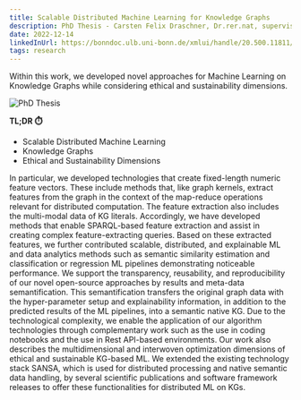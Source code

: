 ```yaml
---
title: Scalable Distributed Machine Learning for Knowledge Graphs
description: PhD Thesis - Carsten Felix Draschner, Dr.rer.nat, supervisors - Jens Lehmann and Stefan Wrobel
date: 2022-12-14
linkedInUrl: https://bonndoc.ulb.uni-bonn.de/xmlui/handle/20.500.11811/10945
tags: research
---
```


Within this work, we developed novel approaches for Machine Learning on Knowledge Graphs while considering ethical and sustainability dimensions.

![PhD Thesis](/img/research_images/PhD.jpg)

**TL;DR ⏱️**
- Scalable Distributed Machine Learning
- Knowledge Graphs
- Ethical and Sustainability Dimensions

<!-- excerpt -->

In particular, we developed technologies that create fixed-length numeric feature vectors. These include methods that, like graph kernels, extract features from the graph in the context of the map-reduce operations relevant for distributed computation. The feature extraction also includes the multi-modal data of KG literals. Accordingly, we have developed methods that enable SPARQL-based feature extraction and assist in creating complex feature-extracting queries. Based on these extracted features, we further contributed scalable, distributed, and explainable ML and data analytics methods such as semantic similarity estimation and classification or regression ML pipelines demonstrating noticeable performance. We support the transparency, reusability, and reproducibility of our novel open-source approaches by results and meta-data semantification. This semantification transfers the original graph data with the hyper-parameter setup and explainability information, in addition to the predicted results of the ML pipelines, into a semantic native KG. Due to the technological complexity, we enable the application of our algorithm technologies through complementary work such as the use in coding notebooks and the use in Rest API-based environments. Our work also describes the multidimensional and interwoven optimization dimensions of ethical and sustainable KG-based ML. We extended the existing technology stack SANSA, which is used for distributed processing and native semantic data handling, by several scientific publications and software framework releases to offer these functionalities for distributed ML on KGs.
